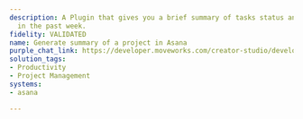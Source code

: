 ```yaml
---
description: A Plugin that gives you a brief summary of tasks status and project health
  in the past week.
fidelity: VALIDATED
name: Generate summary of a project in Asana
purple_chat_link: https://developer.moveworks.com/creator-studio/developer-tools/purple-chat?conversation=%7B%22startTimestamp%22%3A%2211%3A43+AM%22%2C%22messages%22%3A%5B%7B%22parts%22%3A%5B%7B%22richText%22%3A%22I+want+a+summary+of+task+status+and+project+health+in+the+past+week.%22%7D%5D%2C%22role%22%3A%22user%22%7D%2C%7B%22parts%22%3A%5B%7B%22richText%22%3A%22Okay%2C+which+project%27s+status+would+you+like+to+check%3F%22%7D%5D%2C%22role%22%3A%22assistant%22%7D%2C%7B%22parts%22%3A%5B%7B%22richText%22%3A%22Project+Evergreen%22%7D%5D%2C%22role%22%3A%22user%22%7D%2C%7B%22parts%22%3A%5B%7B%22richText%22%3A%22Okay%2C+one+moment+while+I+retrieve+the+status.%22%7D%2C%7B%22reasoningSteps%22%3A%5B%7B%22richText%22%3A%22Retrieving+all+tasks+from+Project+Evergreen...%22%2C%22status%22%3A%22pending%22%7D%2C%7B%22richText%22%3A%22Analyzing+task+statuses+and+recent+activity%2C+including+backlogged+tasks+due+to+dependencies...%22%2C%22status%22%3A%22pending%22%7D%2C%7B%22richText%22%3A%22Calculating+project+health+based+on+task+completion+rate+and+reported+issues...%22%2C%22status%22%3A%22pending%22%7D%5D%7D%5D%2C%22role%22%3A%22assistant%22%7D%2C%7B%22parts%22%3A%5B%7B%22richText%22%3A%22Here%27s+the+summary+for+Project+Evergreen+in+the+past+week%3A%22%7D%2C%7B%22richText%22%3A%22Project+Evergreen+is+showing+healthy+progress+this+past+week.+While+there+were+some+tasks+backlogged+due+to+dependencies+with+other+teams%2C+the+overall+task+completion+percentage+is+very+high+%2895%25%29.+No+new+critical+issues+were+reported.%22%7D%2C%7B%22richText%22%3A%22Here%27s+a+list+of+backlogged+tasks%3A%22%7D%2C%7B%22richText%22%3A%22%3Cb%3ETask%3C%2Fb%3E%3A+Update+requirements%2C+%3Cb%3EAssigned+To%3C%2Fb%3E%3A+John+Smith%2C+%3Cb%3EDue+Date%3C%2Fb%3E%3A+2024-08-15%2C+%3Cb%3EDays+Past+Due%3C%2Fb%3E%3A+5%2C+%3Cb%3EContact%3C%2Fb%3E%3A+Jane+Doe%22%7D%2C%7B%22richText%22%3A%22%3Cb%3ETask%3C%2Fb%3E%3A+System+Testing%2C+%3Cb%3EAssigned+To%3C%2Fb%3E%3A+Alice+Johnson%2C+%3Cb%3EDue+Date%3C%2Fb%3E%3A+2024-08-15%2C+%3Cb%3EDays+Past+Due%3C%2Fb%3E%3A+5%2C+%3Cb%3EContact%3C%2Fb%3E%3A+Bob+Williams%22%7D%5D%2C%22role%22%3A%22assistant%22%7D%5D%7D
solution_tags:
- Productivity
- Project Management
systems:
- asana

---
```

